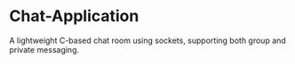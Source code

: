 # Chat-Application
A lightweight C-based chat room using sockets, supporting both group and private messaging.
